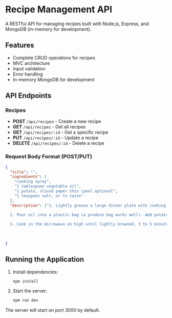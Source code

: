 # Recipe Management API

A RESTful API for managing recipes built with Node.js, Express, and MongoDB (in-memory for development).

## Features

- Complete CRUD operations for recipes
- MVC architecture
- Input validation
- Error handling
- In-memory MongoDB for development

## API Endpoints

### Recipes

- **POST** `/api/recipes` - Create a new recipe
- **GET** `/api/recipes` - Get all recipes
- **GET** `/api/recipes/:id` - Get a specific recipe
- **PUT** `/api/recipes/:id` - Update a recipe
- **DELETE** `/api/recipes/:id` - Delete a recipe

### Request Body Format (POST/PUT)

```json
{
  "title": "",
  "ingredients": [
    "cooking spray",
    "1 tablespoon vegetable oil",
    "1 potato, sliced paper thin (peel optional",
    "½ teaspoon salt, or to taste"
  ],
  "description": ["1. Lightly grease a large dinner plate with cooking spray; set aside.
  
  2. Pour oil into a plastic bag (a produce bag works well). Add potato slices and shake to coat. Arrange potato slices in a single layer on the prepared plate.

  3. Cook in the microwave on high until lightly browned, 3 to 5 minutes. Remove chips to a large bowl and toss with salt. Chips will crisp as they cool. Repeat with remaining potato slices; no need to grease the plate again."]
                 
  
  
}
```

## Running the Application

1. Install dependencies:
   ```bash
   npm install
   ```

2. Start the server:
   ```bash
   npm run dev
   ```

The server will start on port 3000 by default.